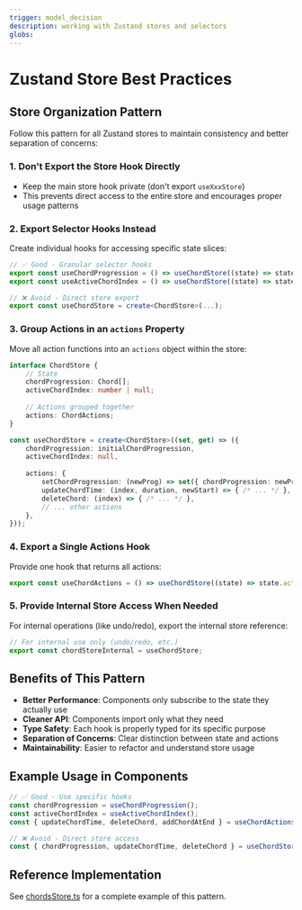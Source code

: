 ```yaml
---
trigger: model_decision
description: working with Zustand stores and selectors
globs: 
---
```

# Zustand Store Best Practices

## Store Organization Pattern

Follow this pattern for all Zustand stores to maintain consistency and better separation of concerns:

### 1. Don't Export the Store Hook Directly
- Keep the main store hook private (don't export `useXxxStore`)
- This prevents direct access to the entire store and encourages proper usage patterns

### 2. Export Selector Hooks Instead
Create individual hooks for accessing specific state slices:
```typescript
// ✅ Good - Granular selector hooks
export const useChordProgression = () => useChordStore((state) => state.chordProgression);
export const useActiveChordIndex = () => useChordStore((state) => state.activeChordIndex);

// ❌ Avoid - Direct store export
export const useChordStore = create<ChordStore>(...);
```

### 3. Group Actions in an `actions` Property
Move all action functions into an `actions` object within the store:
```typescript
interface ChordStore {
    // State
    chordProgression: Chord[];
    activeChordIndex: number | null;
    
    // Actions grouped together
    actions: ChordActions;
}

const useChordStore = create<ChordStore>((set, get) => ({
    chordProgression: initialChordProgression,
    activeChordIndex: null,
    
    actions: {
        setChordProgression: (newProg) => set({ chordProgression: newProg }),
        updateChordTime: (index, duration, newStart) => { /* ... */ },
        deleteChord: (index) => { /* ... */ },
        // ... other actions
    },
}));
```

### 4. Export a Single Actions Hook
Provide one hook that returns all actions:
```typescript
export const useChordActions = () => useChordStore((state) => state.actions);
```

### 5. Provide Internal Store Access When Needed
For internal operations (like undo/redo), export the internal store reference:
```typescript
// For internal use only (undo/redo, etc.)
export const chordStoreInternal = useChordStore;
```

## Benefits of This Pattern

- **Better Performance**: Components only subscribe to the state they actually use
- **Cleaner API**: Components import only what they need
- **Type Safety**: Each hook is properly typed for its specific purpose
- **Separation of Concerns**: Clear distinction between state and actions
- **Maintainability**: Easier to refactor and understand store usage

## Example Usage in Components

```typescript
// ✅ Good - Use specific hooks
const chordProgression = useChordProgression();
const activeChordIndex = useActiveChordIndex();
const { updateChordTime, deleteChord, addChordAtEnd } = useChordActions();

// ❌ Avoid - Direct store access
const { chordProgression, updateChordTime, deleteChord } = useChordStore();
```

## Reference Implementation
See [chordsStore.ts](mdc:src/stores/chordsStore.ts) for a complete example of this pattern.
